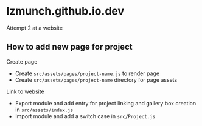 # lzmunch.github.io.dev
Attempt 2 at a website

## How to add new page for project
Create page
* Create `src/assets/pages/project-name.js` to render page
* Create `src/assets/pages/project-name` directory for page assets

Link to website
* Export module and add entry for project linking and gallery box creation in `src/assets/index.js`
* Import module and add a switch case in `src/Project.js`